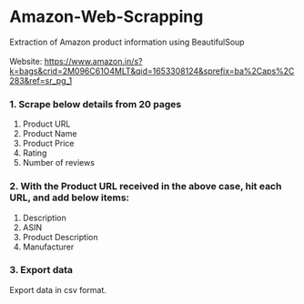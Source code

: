 # Amazon-Web-Scrapping
Extraction of Amazon product information using BeautifulSoup <br><br>
Website: https://www.amazon.in/s?k=bags&crid=2M096C61O4MLT&qid=1653308124&sprefix=ba%2Caps%2C283&ref=sr_pg_1
### 1. Scrape below details from 20 pages
1. Product URL
2. Product Name
3. Product Price
4. Rating
5. Number of reviews
### 2. With the Product URL received in the above case, hit each URL, and add below items:
1. Description
2. ASIN
3. Product Description
4. Manufacturer
### 3. Export data
Export data in csv format.
